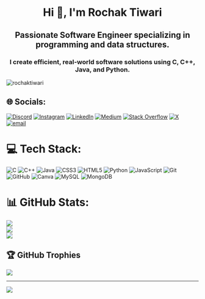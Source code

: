 <h1 align="center">Hi 👋, I'm Rochak Tiwari</h1>
<h2 align="center">Passionate Software Engineer specializing in programming and data structures.</h2>
<h3 align="center">I create efficient, real-world software solutions using C, C++, Java, and Python. </h3>

<p align="left"> <img src="https://komarev.com/ghpvc/?username=rochaktiwari&label=Profile%20views&color=0e75b6&style=flat" alt="rochaktiwari" /> </p>

## 🌐 Socials:
[![Discord](https://img.shields.io/badge/Discord-%237289DA.svg?logo=discord&logoColor=white)](https://discord.com/channels/1197904883785936970) [![Instagram](https://img.shields.io/badge/Instagram-%23E4405F.svg?logo=Instagram&logoColor=white)](https://instagram.com/rochak__tiwari) [![LinkedIn](https://img.shields.io/badge/LinkedIn-%230077B5.svg?logo=linkedin&logoColor=white)](https://linkedin.com/in/rochak-tiwari) [![Medium](https://img.shields.io/badge/Medium-12100E?logo=medium&logoColor=white)](https://medium.com/@@rochaktiwari) [![Stack Overflow](https://img.shields.io/badge/-Stackoverflow-FE7A16?logo=stack-overflow&logoColor=white)](https://stackoverflow.com/users/30918108/rochak-tiwari) [![X](https://img.shields.io/badge/X-black.svg?logo=X&logoColor=white)](https://x.com/Rochak__tiwari) [![email](https://img.shields.io/badge/Email-D14836?logo=gmail&logoColor=white)](mailto:rochakt50@gmail.com) 

# 💻 Tech Stack:
![C](https://img.shields.io/badge/c-%2300599C.svg?style=for-the-badge&logo=c&logoColor=white) ![C++](https://img.shields.io/badge/c++-%2300599C.svg?style=for-the-badge&logo=c%2B%2B&logoColor=white) ![Java](https://img.shields.io/badge/java-%23ED8B00.svg?style=for-the-badge&logo=openjdk&logoColor=white) ![CSS3](https://img.shields.io/badge/css3-%231572B6.svg?style=for-the-badge&logo=css3&logoColor=white) ![HTML5](https://img.shields.io/badge/html5-%23E34F26.svg?style=for-the-badge&logo=html5&logoColor=white) ![Python](https://img.shields.io/badge/python-3670A0?style=for-the-badge&logo=python&logoColor=ffdd54) ![JavaScript](https://img.shields.io/badge/javascript-%23323330.svg?style=for-the-badge&logo=javascript&logoColor=%23F7DF1E) ![Git](https://img.shields.io/badge/git-%23F05033.svg?style=for-the-badge&logo=git&logoColor=white) ![GitHub](https://img.shields.io/badge/github-%23121011.svg?style=for-the-badge&logo=github&logoColor=white) ![Canva](https://img.shields.io/badge/Canva-%2300C4CC.svg?style=for-the-badge&logo=Canva&logoColor=white) ![MySQL](https://img.shields.io/badge/mysql-4479A1.svg?style=for-the-badge&logo=mysql&logoColor=white) ![MongoDB](https://img.shields.io/badge/MongoDB-%234ea94b.svg?style=for-the-badge&logo=mongodb&logoColor=white)
# 📊 GitHub Stats:
![](https://github-readme-stats.vercel.app/api?username=Rochaktiwari&theme=neon&hide_border=false&include_all_commits=true&count_private=true)<br/>
![](https://nirzak-streak-stats.vercel.app/?user=Rochaktiwari&theme=neon&hide_border=false)<br/>
![](https://github-readme-stats.vercel.app/api/top-langs/?username=Rochaktiwari&theme=neon&hide_border=false&include_all_commits=true&count_private=true&layout=compact)

## 🏆 GitHub Trophies
![](https://github-profile-trophy.vercel.app/?username=Rochaktiwari&theme=radical&no-frame=false&no-bg=true&margin-w=4)

---
[![](https://visitcount.itsvg.in/api?id=Rochaktiwari&icon=0&color=0)](https://visitcount.itsvg.in)


